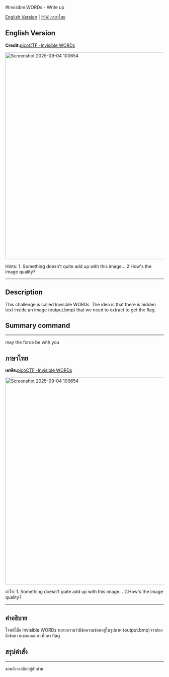 #Invisible WORDs - Write up

[English Version](#english-version) | [🇹🇭 ภาษาไทย](#ภาษาไทย)


## English Version

**Credit:**[picoCTF -Invisible WORDs](https://play.picoctf.org/practice/challenge/354?difficulty=3&page=1&search=Invisible%20WORDs)

<img width="624" height="657" alt="Screenshot 2025-09-04 100654" src="https://github.com/user-attachments/assets/40431e81-8751-4b0c-bfb9-570568777d9d" />

Hints: 1. Something doesn't quite add up with this image...
2.How's the image quality?

---
## Description
This challenge is called Invisible WORDs. The idea is that there is hidden text inside an image (output.bmp) that we need to extract to get the flag.

## Summary command

---
may the force be with you

## ภาษาไทย

**เครดิต:**[picoCTF -Invisible WORDs](https://play.picoctf.org/practice/challenge/354?difficulty=3&page=1&search=Invisible%20WORDs)

<img width="624" height="657" alt="Screenshot 2025-09-04 100654" src="https://github.com/user-attachments/assets/40431e81-8751-4b0c-bfb9-570568777d9d" />

คำใบ้: 1. Something doesn't quite add up with this image...
2.How's the image quality?

---
## คำอธิบาย
โจทย์นี้ชื่อ Invisible WORDs หมายความว่ามีข้อความซ่อนอยู่ในรูปภาพ (output.bmp) เราต้องดึงข้อความซ่อนออกมาเพื่อหา flag

## สรุปคำสั่ง


---

ขอพลังจงสถิตอยู่กับท่าน


